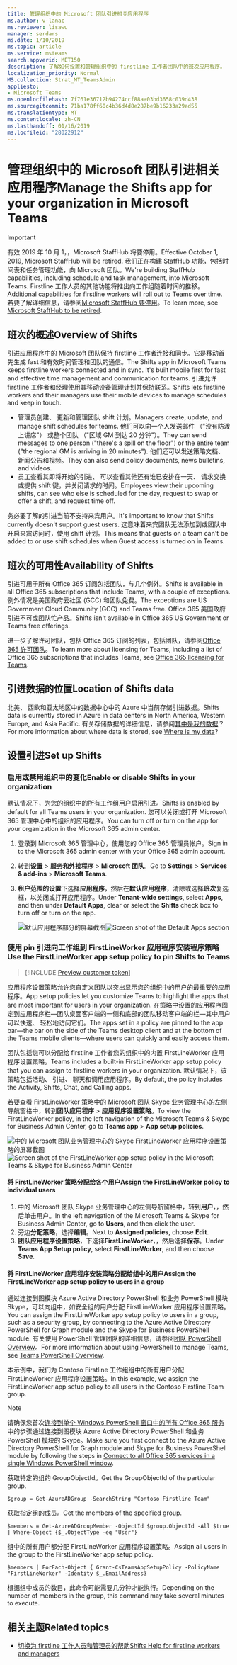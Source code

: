 ```yaml
---
title: 管理组织中的 Microsoft 团队引进相关应用程序
ms.author: v-lanac
ms.reviewer: lisawu
manager: serdars
ms.date: 1/10/2019
ms.topic: article
ms.service: msteams
search.appverid: MET150
description: 了解如何设置和管理组织中的 firstline 工作者团队中的班次应用程序。
localization_priority: Normal
MS.collection: Strat_MT_TeamsAdmin
appliesto:
- Microsoft Teams
ms.openlocfilehash: 7f761e36712b94274ccf88aa03bd3658c039d438
ms.sourcegitcommit: 71ba178ff60c4b36d4d8e287be9b16233a29ad55
ms.translationtype: MT
ms.contentlocale: zh-CN
ms.lasthandoff: 01/16/2019
ms.locfileid: "28022912"
---
```

# <a name="manage-the-shifts-app-for-your-organization-in-microsoft-teams"></a><span data-ttu-id="07f91-103">管理组织中的 Microsoft 团队引进相关应用程序</span><span class="sxs-lookup"><span data-stu-id="07f91-103">Manage the Shifts app for your organization in Microsoft Teams</span></span>

> [!IMPORTANT]
> <span data-ttu-id="07f91-104">有效 2019 年 10 月 1，，Microsoft StaffHub 将要停用。</span><span class="sxs-lookup"><span data-stu-id="07f91-104">Effective October 1, 2019, Microsoft StaffHub will be retired.</span></span> <span data-ttu-id="07f91-105">我们正在构建 StaffHub 功能，包括时间表和任务管理功能，向 Microsoft 团队。</span><span class="sxs-lookup"><span data-stu-id="07f91-105">We're building StaffHub capabilities, including schedule and task management, into Microsoft Teams.</span></span> <span data-ttu-id="07f91-106">Firstline 工作人员的其他功能将推出向工作组随着时间的推移。</span><span class="sxs-lookup"><span data-stu-id="07f91-106">Additional capabilities for firstline workers will roll out to Teams over time.</span></span> <span data-ttu-id="07f91-107">若要了解详细信息，请参阅[Microsoft StaffHub 要停用](https://support.office.com/article/microsoft-staffhub-to-be-retired-30ca17f3-5502-4bc9-bb0a-bed04bb362f0)。</span><span class="sxs-lookup"><span data-stu-id="07f91-107">To learn more, see [Microsoft StaffHub to be retired](https://support.office.com/article/microsoft-staffhub-to-be-retired-30ca17f3-5502-4bc9-bb0a-bed04bb362f0).</span></span>  

## <a name="overview-of-shifts"></a><span data-ttu-id="07f91-108">班次的概述</span><span class="sxs-lookup"><span data-stu-id="07f91-108">Overview of Shifts</span></span>
<span data-ttu-id="07f91-109">引进应用程序中的 Microsoft 团队保持 firstline 工作者连接和同步。它是移动首先生成 fast 和有效时间管理和团队的通信。</span><span class="sxs-lookup"><span data-stu-id="07f91-109">The Shifts app in Microsoft Teams keeps firstline workers connected and in sync. It's built mobile first for fast and effective time management and communication for teams.</span></span> <span data-ttu-id="07f91-110">引进允许 firstline 工作者和经理使用其移动设备管理计划并保持联系。</span><span class="sxs-lookup"><span data-stu-id="07f91-110">Shifts lets firstline workers and their managers use their mobile devices to manage schedules and keep in touch.</span></span> 

- <span data-ttu-id="07f91-111">管理员创建、 更新和管理团队 shift 计划。</span><span class="sxs-lookup"><span data-stu-id="07f91-111">Managers create, update, and manage shift schedules for teams.</span></span> <span data-ttu-id="07f91-112">他们可以向一个人发送邮件 （"没有防泼上讲席"） 或整个团队 （"区域 GM 到达 20 分钟"）。</span><span class="sxs-lookup"><span data-stu-id="07f91-112">They can send messages to one person ("there's a spill on the floor") or the entire team ("the regional GM is arriving in 20 minutes").</span></span> <span data-ttu-id="07f91-113">他们还可以发送策略文档、 新闻公告和视频。</span><span class="sxs-lookup"><span data-stu-id="07f91-113">They can also send policy documents, news bulletins, and videos.</span></span> 
- <span data-ttu-id="07f91-114">员工查看其即将开始的引进、 可以查看其他还有谁已安排在一天、 请求交换或提供 shift 键，并关闭请求的时间。</span><span class="sxs-lookup"><span data-stu-id="07f91-114">Employees view their upcoming shifts, can see who else is scheduled for the day, request to swap or offer a shift, and request time off.</span></span> 

<span data-ttu-id="07f91-115">务必要了解的引进当前不支持来宾用户。</span><span class="sxs-lookup"><span data-stu-id="07f91-115">It's important to know that Shifts currently doesn't support guest users.</span></span> <span data-ttu-id="07f91-116">这意味着来宾团队无法添加到或团队中开启来宾访问时，使用 shift 计划。</span><span class="sxs-lookup"><span data-stu-id="07f91-116">This means that guests on a team can't be added to or use shift schedules when Guest access is turned on in Teams.</span></span> 

## <a name="availability-of-shifts"></a><span data-ttu-id="07f91-117">班次的可用性</span><span class="sxs-lookup"><span data-stu-id="07f91-117">Availability of Shifts</span></span>

<span data-ttu-id="07f91-118">引进可用于所有 Office 365 订阅包括团队，与几个例外。</span><span class="sxs-lookup"><span data-stu-id="07f91-118">Shifts is available in all Office 365 subscriptions that include Teams, with a couple of exceptions.</span></span> <span data-ttu-id="07f91-119">例外情况是美国政府云社区 (GCC) 和团队免费。</span><span class="sxs-lookup"><span data-stu-id="07f91-119">The exceptions are US Government Cloud Community (GCC) and Teams free.</span></span> <span data-ttu-id="07f91-120">Office 365 美国政府引进不可或团队忙产品。</span><span class="sxs-lookup"><span data-stu-id="07f91-120">Shifts isn't available in Office 365 US Government or Teams free offerings.</span></span>

<span data-ttu-id="07f91-121">进一步了解许可团队，包括 Office 365 订阅的列表，包括团队，请参阅[Office 365 许可团队](Office-365-licensing.md)。</span><span class="sxs-lookup"><span data-stu-id="07f91-121">To learn more about licensing for Teams, including a list of Office 365 subscriptions that includes Teams, see [Office 365 licensing for Teams](Office-365-licensing.md).</span></span>

## <a name="location-of-shifts-data"></a><span data-ttu-id="07f91-122">引进数据的位置</span><span class="sxs-lookup"><span data-stu-id="07f91-122">Location of Shifts data</span></span>

<span data-ttu-id="07f91-123">北美、 西欧和亚太地区中的数据中心中的 Azure 中当前存储引进数据。</span><span class="sxs-lookup"><span data-stu-id="07f91-123">Shifts data is currently stored in Azure in data centers in North America, Western Europe, and Asia Pacific.</span></span> <span data-ttu-id="07f91-124">有关存储数据的详细信息，请参阅[其中是我的数据](http://o365datacentermap.azurewebsites.net/)？</span><span class="sxs-lookup"><span data-stu-id="07f91-124">For more information about where data is stored, see [Where is my data](http://o365datacentermap.azurewebsites.net/)?</span></span>

## <a name="set-up-shifts"></a><span data-ttu-id="07f91-125">设置引进</span><span class="sxs-lookup"><span data-stu-id="07f91-125">Set up Shifts</span></span>

### <a name="enable-or-disable-shifts-in-your-organization"></a><span data-ttu-id="07f91-126">启用或禁用组织中的变化</span><span class="sxs-lookup"><span data-stu-id="07f91-126">Enable or disable Shifts in your organization</span></span>

<span data-ttu-id="07f91-127">默认情况下，为您的组织中的所有工作组用户启用引进。</span><span class="sxs-lookup"><span data-stu-id="07f91-127">Shifts is enabled by default for all Teams users in your organization.</span></span> <span data-ttu-id="07f91-128">您可以关闭或打开 Microsoft 365 管理中心中的组织的应用程序。</span><span class="sxs-lookup"><span data-stu-id="07f91-128">You can turn off or turn on the app for your organization in the Microsoft 365 admin center.</span></span>

1. <span data-ttu-id="07f91-129">登录到 Microsoft 365 管理中心，使用您的 Office 365 管理员帐户。</span><span class="sxs-lookup"><span data-stu-id="07f91-129">Sign in to the Microsoft 365 admin center with your Office 365 admin account.</span></span>
2. <span data-ttu-id="07f91-130">转到**设置** > **服务和外接程序** > **Microsoft 团队**。</span><span class="sxs-lookup"><span data-stu-id="07f91-130">Go to **Settings** > **Services & add-ins** > **Microsoft Teams**.</span></span> 
3. <span data-ttu-id="07f91-131">**租户范围的设置**下选择**应用程序**，然后在**默认应用程序**，清除或选择**班次**复选框，以关闭或打开应用程序。</span><span class="sxs-lookup"><span data-stu-id="07f91-131">Under **Tenant-wide settings**, select **Apps**, and then under **Default Apps**, clear or select the **Shifts** check box to turn off or turn on the app.</span></span> 

    <span data-ttu-id="07f91-132">![默认应用程序部分的屏幕截图](media/firstline-worker-enable-disable-shifts.png "Microsoft 365 管理中心内，显示的应用程序，包括引进应用程序列表中的默认应用程序部分的屏幕截图")</span><span class="sxs-lookup"><span data-stu-id="07f91-132">![Screen shot of the Default Apps section](media/firstline-worker-enable-disable-shifts.png "Screen shot of the Default Apps section in the Microsoft 365 admin center, showing the list of apps, including the Shifts app")</span></span>

### <a name="use-the-firstlineworker-app-setup-policy-to-pin-shifts-to-teams"></a><span data-ttu-id="07f91-133">使用 pin 引进向工作组到 FirstLineWorker 应用程序安装程序策略</span><span class="sxs-lookup"><span data-stu-id="07f91-133">Use the FirstLineWorker app setup policy to pin Shifts to Teams</span></span>

> [!INCLUDE [Preview customer token](includes/preview-feature.md)]

<span data-ttu-id="07f91-134">应用程序设置策略允许您自定义团队以突出显示您的组织中的用户的最重要的应用程序。</span><span class="sxs-lookup"><span data-stu-id="07f91-134">App setup policies let you customize Teams to highlight the apps that are most important for users in your organization.</span></span> <span data-ttu-id="07f91-135">在策略中设置的应用程序固定到应用程序栏&mdash;团队桌面客户端的一侧和底部的团队移动客户端的栏&mdash;其中用户可以快速、 轻松地访问它们。</span><span class="sxs-lookup"><span data-stu-id="07f91-135">The apps set in a policy are pinned to the app bar&mdash;the bar on the side of the Teams desktop client and at the bottom of the Teams mobile clients&mdash;where users can quickly and easily access them.</span></span> 
 
<span data-ttu-id="07f91-136">团队包括您可以分配给 firstline 工作者您的组织中的内置 FirstLineWorker 应用程序设置策略。</span><span class="sxs-lookup"><span data-stu-id="07f91-136">Teams includes a built-in FirstLineWorker app setup policy that you can assign to firstline workers in your organization.</span></span> <span data-ttu-id="07f91-137">默认情况下，该策略包括活动、 引进、 聊天和调用应用程序。</span><span class="sxs-lookup"><span data-stu-id="07f91-137">By default, the policy includes the Activity, Shifts, Chat, and Calling apps.</span></span> 

<span data-ttu-id="07f91-138">若要查看 FirstLineWorker 策略中的 Microsoft 团队 Skype 业务管理中心的左侧导航窗格中，转到**团队应用程序** > **应用程序设置策略**。</span><span class="sxs-lookup"><span data-stu-id="07f91-138">To view the FirstLineWorker policy, in the left navigation of the Microsoft Teams & Skype for Business Admin Center, go to **Teams app** > **App setup policies**.</span></span>

<span data-ttu-id="07f91-139">![中的 Microsoft 团队业务管理中心的 Skype FirstLineWorker 应用程序设置策略的屏幕截图](media/firstline-worker-app-setup-policy.png "中的 Microsoft 团队业务管理中心的 Skype FirstLineWorker 应用程序设置策略的屏幕截图")</span><span class="sxs-lookup"><span data-stu-id="07f91-139">![Screen shot of the FirstLineWorker app setup policy in the Microsoft Teams & Skype for Business Admin Center](media/firstline-worker-app-setup-policy.png "Screen shot of the FirstLineWorker app setup policy in the Microsoft Teams & Skype for Business Admin Center")</span></span>

#### <a name="assign-the-firstlineworker-policy-to-individual-users"></a><span data-ttu-id="07f91-140">将 FirstLineWorker 策略分配给各个用户</span><span class="sxs-lookup"><span data-stu-id="07f91-140">Assign the FirstLineWorker policy to individual users</span></span>

1. <span data-ttu-id="07f91-141">中的 Microsoft 团队 Skype 业务管理中心的左侧导航窗格中，转到**用户**，，然后单击用户。</span><span class="sxs-lookup"><span data-stu-id="07f91-141">In the left navigation of the Microsoft Teams & Skype for Business Admin Center, go to **Users**, and then click the user.</span></span>
2. <span data-ttu-id="07f91-142">旁边**分配策略**，选择**编辑**。</span><span class="sxs-lookup"><span data-stu-id="07f91-142">Next to **Assigned policies**, choose **Edit**.</span></span>
3. <span data-ttu-id="07f91-143">**团队应用程序设置策略**，下选择**FirstLineWorker**，，然后选择**保存**。</span><span class="sxs-lookup"><span data-stu-id="07f91-143">Under **Teams App Setup policy**, select **FirstLineWorker**, and then choose **Save**.</span></span>

#### <a name="assign-the-firstlineworker-app-setup-policy-to-users-in-a-group"></a><span data-ttu-id="07f91-144">将 FirstLineWorker 应用程序安装策略分配给组中的用户</span><span class="sxs-lookup"><span data-stu-id="07f91-144">Assign the FirstLineWorker app setup policy to users in a group</span></span>

<span data-ttu-id="07f91-145">通过连接到图模块 Azure Active Directory PowerShell 和业务 PowerShell 模块 Skype，可以向组中，如安全组的用户分配 FirstLineWorker 应用程序设置策略。</span><span class="sxs-lookup"><span data-stu-id="07f91-145">You can assign the FirstLineWorker app setup policy to users in a group, such as a security group, by connecting to the Azure Active Directory PowerShell for Graph module and the Skype for Business PowerShell module.</span></span> <span data-ttu-id="07f91-146">有关使用 PowerShell 管理团队的详细信息，请参阅[团队 PowerShell Overview](teams-powershell-overview.md)。</span><span class="sxs-lookup"><span data-stu-id="07f91-146">For more information about using PowerShell to manage Teams, see [Teams PowerShell Overview](teams-powershell-overview.md).</span></span>

<span data-ttu-id="07f91-147">本示例中，我们为 Contoso Firstline 工作组组中的所有用户分配 FirstLineWorker 应用程序设置策略。</span><span class="sxs-lookup"><span data-stu-id="07f91-147">In this example, we assign the FirstLineWorker app setup policy to all users in the Contoso Firstline Team group.</span></span>

> [!NOTE]
> <span data-ttu-id="07f91-148">请确保您首次[连接到单个 Windows PowerShell 窗口中的所有 Office 365 服务](https://docs.microsoft.com/office365/enterprise/powershell/connect-to-all-office-365-services-in-a-single-windows-powershell-window)中的步骤通过连接到图模块 Azure Active Directory PowerShell 和业务 PowerShell 模块的 Skype。</span><span class="sxs-lookup"><span data-stu-id="07f91-148">Make sure you first connect to the Azure Active Directory PowerShell for Graph module and Skype for Business PowerShell module by following the steps in [Connect to all Office 365 services in a single Windows PowerShell window](https://docs.microsoft.com/office365/enterprise/powershell/connect-to-all-office-365-services-in-a-single-windows-powershell-window).</span></span>

<span data-ttu-id="07f91-149">获取特定的组的 GroupObjectId。</span><span class="sxs-lookup"><span data-stu-id="07f91-149">Get the GroupObjectId of the particular group.</span></span>
```
$group = Get-AzureADGroup -SearchString "Contoso Firstline Team"
```
<span data-ttu-id="07f91-150">获取指定组的成员。</span><span class="sxs-lookup"><span data-stu-id="07f91-150">Get the members of the specified group.</span></span>
```
$members = Get-AzureADGroupMember -ObjectId $group.ObjectId -All $true | Where-Object {$_.ObjectType -eq "User"}
```
<span data-ttu-id="07f91-151">组中的所有用户都分配 FirstLineWorker 应用程序设置策略。</span><span class="sxs-lookup"><span data-stu-id="07f91-151">Assign all users in the group to the FirstLineWorker app setup policy.</span></span>
```
$members | ForEach-Object { Grant-CsTeamsAppSetupPolicy -PolicyName "FirstLineWorker" -Identity $_.EmailAddress}
``` 
<span data-ttu-id="07f91-152">根据组中成员的数目，此命令可能需要几分钟才能执行。</span><span class="sxs-lookup"><span data-stu-id="07f91-152">Depending on the number of members in the group, this command may take several minutes to execute.</span></span>

## <a name="related-topics"></a><span data-ttu-id="07f91-153">相关主题</span><span class="sxs-lookup"><span data-stu-id="07f91-153">Related topics</span></span>
- [<span data-ttu-id="07f91-154">切换为 firstline 工作人员和管理员的帮助</span><span class="sxs-lookup"><span data-stu-id="07f91-154">Shifts Help for firstline workers and managers</span></span>](https://support.office.com/article/apps-and-services-cc1fba57-9900-4634-8306-2360a40c665b)